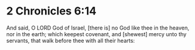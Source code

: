 # 2 Chronicles 6:14

And said, O LORD God of Israel, [there is] no God like thee in the heaven, nor in the earth; which keepest covenant, and [shewest] mercy unto thy servants, that walk before thee with all their hearts: